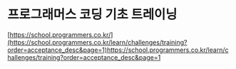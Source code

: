 # 프로그래머스 코딩 기초 트레이닝

[https://school.programmers.co.kr/](https://school.programmers.co.kr/learn/challenges/training?order=acceptance_desc&page=1)https://school.programmers.co.kr/learn/challenges/training?order=acceptance_desc&page=1
